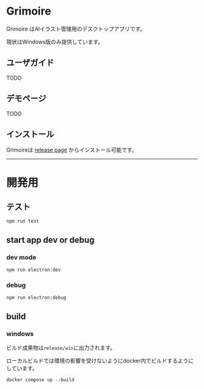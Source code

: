 # Grimoire

Grimoire はAIイラスト管理用のデスクトップアプリです。

現状はWindows版のみ提供しています。

## ユーザガイド

TODO

## デモページ

TODO

## インストール

Grimoireは [release page](https://github.com/i-shinya/grimoire/releases) からインストール可能です。

---

# 開発用

## テスト

```shell
npm run test
```

## start app dev or debug

### dev mode

```shell
npm run electron:dev
```

### debug

```shell
npm run electron:debug
```

## build

### windows

ビルド成果物は`release/win`に出力されます。

ローカルビルドでは環境の影響を受けないようにdocker内でビルドするようにしています。

```shell
docker compose up --build
```
